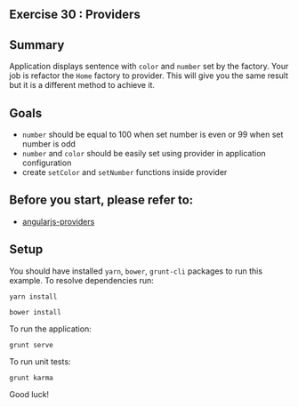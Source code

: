 ## Exercise 30 : Providers

## Summary
Application displays sentence with `color` and `number` set by the factory. Your job is refactor the `Home` factory to provider. This will give you the same result but it is a different method to achieve it.

## Goals
* `number` should be equal to 100 when set number is even or 99 when set number is odd
* `number` and `color` should be easily set using provider in application configuration 
* create `setColor` and `setNumber` functions inside provider

## Before you start, please refer to:
* [angularjs-providers](https://egghead.io/lessons/angularjs-providers)

## Setup
 You should have installed `yarn`, `bower`, `grunt-cli`  packages to run this example. To resolve dependencies run:
 
 ```
 yarn install
 ```
 
 ```
 bower install
 ```
 
 To run the application:
 
 ```
 grunt serve
 ```
 
To run unit tests:

 ```
 grunt karma
 ```
 
Good luck!
